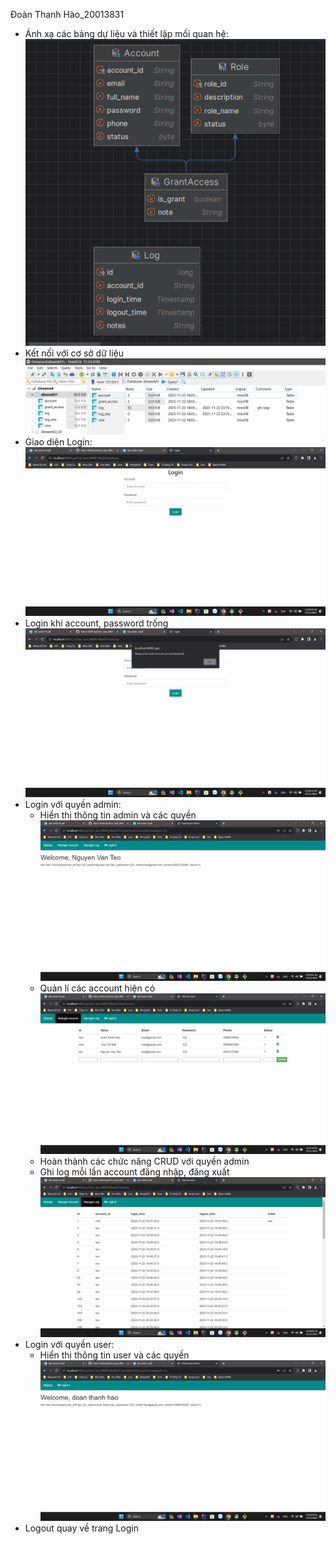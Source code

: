 Đoàn Thanh Hào_20013831
- Ánh xạ các bảng dự liệu và thiết lập mối quan hệ:
![img.png](img/img.png)
- Kết nối với cơ sở dữ liệu
![img.png](img/img_1.png)
- Giao diện Login:
![img.png](img/img_2.png)
- Login khi account, password trống
![img.png](img/img_3.png)
- Login với quyền admin:
  - Hiển thị thông tin admin và các quyền
    ![img.png](img/img_4.png)
  - Quản lí các account hiện có
  ![img.png](img/img_5.png)
  - Hoàn thành các chức năng CRUD với quyền admin
  - Ghi log mỗi lần account đăng nhập, đăng xuất
  ![img.png](img/img_6.png)
- Login với quyền user:
  - Hiển thị thông tin user và các quyền
  ![img.png](img/img_7.png)
- Logout quay về trang Login



